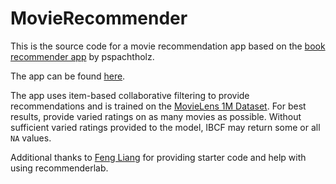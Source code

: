# MovieRecommender

This is the source code for a movie recommendation app based on the [book recommender app](https://github.com/pspachtholz/BookRecommender) by pspachtholz.

The app can be found [here](https://coreyshih.shinyapps.io/movierecommender/).

The app uses item-based collaborative filtering to provide recommendations and is trained on the [MovieLens 1M Dataset](https://grouplens.org/datasets/movielens/). For best results, provide varied ratings on as many movies as possible. Without sufficient varied ratings provided to the model, IBCF may return some or all `NA` values.

Additional thanks to [Feng Liang](https://stat.illinois.edu/directory/profile/liangf) for providing starter code and help with using recommenderlab.
